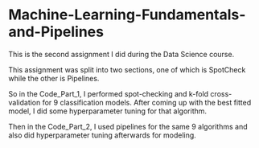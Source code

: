 # Machine-Learning-Fundamentals-and-Pipelines
This is the second assignment I did during the Data Science course. 

This assignment was split into two sections, one of which is SpotCheck while the other is Pipelines. 

So in the Code_Part_1, I performed spot-checking and k-fold cross-validation for 9 classification models. After coming up with the best fitted model, I did some hyperparameter tuning for that algorithm. 

Then in the Code_Part_2, I used pipelines for the same 9 algorithms and also did hyperparameter tuning afterwards for modeling.
